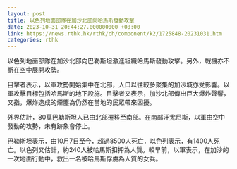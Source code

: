 ```yaml
---
layout: post
title: 以色列地面部隊在加沙北部向哈馬斯發動攻擊
date: 2023-10-31 20:44:27.000000000 +08:00
link: https://news.rthk.hk/rthk/ch/component/k2/1725848-20231031.htm
categories: rthk
---
```


以色列地面部隊在加沙北部向巴勒斯坦激進組織哈馬斯發動攻擊。另外，戰機亦不斷在空中展開攻勢。

目擊者表示，以軍攻勢開始集中在北部，人口以往較多聚集的加沙城亦受影響。以軍攻擊目標包括哈馬斯的地下設施。目擊者又表示，加沙北部傳出巨大爆炸聲響，又指，爆炸造成的煙塵為仍然在當地的民眾帶來困擾。

外界估計，80萬巴勒斯坦人已由北部遷移至南部。在南部汗尤尼斯，以軍由空中發動的攻勢，未有跡象會停止。

巴勒斯坦表示，由10月7日至今，超過8500人死亡，以色列表示，有1400人死亡。以色列又估計，約240人被哈馬斯扣押為人質。較早前，以軍表示，在加沙的一次地面行動中，救出一名被哈馬斯俘虜為人質的女兵。

